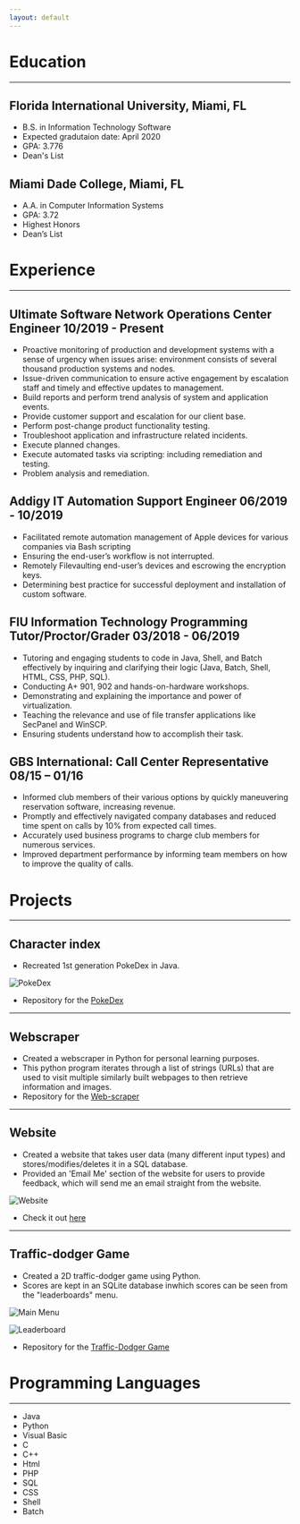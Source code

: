 ```yaml
---
layout: default
---
```

<!--
Text can be **bold**, _italic_, or ~~strikethrough~~.
[Link to another page](./another-page.html).
There should be whitespace between paragraphs.
There should be whitespace between paragraphs. We recommend including a README, or a file with information about your project.
-->

# Education
* * *
## Florida International University, Miami, FL
   *  B.S. in Information Technology Software
   *  Expected gradutaion date: April 2020
   *  GPA: 3.776
   *  Dean's List
    
##  Miami Dade College, Miami, FL
   *  A.A. in Computer Information Systems
   *  GPA: 3.72
   *  Highest Honors
   *  Dean’s List

# Experience
* * *
## Ultimate Software Network Operations Center Engineer 10/2019 - Present
   *  Proactive monitoring of production and development systems with a sense of urgency
when issues arise: environment consists of several thousand production systems and
nodes.
   *  Issue-driven communication to ensure active engagement by escalation staff and timely
and effective updates to management.
   *  Build reports and perform trend analysis of system and application events.
   *  Provide customer support and escalation for our client base.
   *  Perform post-change product functionality testing.
   *  Troubleshoot application and infrastructure related incidents.
   *  Execute planned changes.
   *  Execute automated tasks via scripting: including remediation and testing.
   *  Problem analysis and remediation.

## Addigy IT Automation Support Engineer   06/2019 - 10/2019
   *  Facilitated remote automation management of Apple devices for various companies via
Bash scripting
   *  Ensuring the end-user’s workflow is not interrupted.
   *  Remotely Filevaulting end-user’s devices and escrowing the encryption keys.
   *  Determining best practice for successful deployment and installation of custom software.
   
   
## FIU Information Technology Programming Tutor/Proctor/Grader   03/2018 - 06/2019
   *  Tutoring and engaging students to code in Java, Shell, and Batch effectively by inquiring and clarifying their logic (Java, Batch, Shell, HTML, CSS, PHP, SQL).
   *  Conducting A+ 901, 902 and hands-on-hardware workshops.
   *  Demonstrating and explaining the importance and power of virtualization.
   *  Teaching the relevance and use of file transfer applications like SecPanel and WinSCP.
   *  Ensuring students understand how to accomplish their task.


## GBS International: Call Center Representative   08/15 – 01/16
   *  Informed club members of their various options by quickly maneuvering reservation software,
increasing revenue.
   *  Promptly and effectively navigated company databases and reduced time spent on calls by 10%
from expected call times.
   *  Accurately used business programs to charge club members for numerous services.
   *  Improved department performance by informing team members on how to improve the quality of
calls.



# Projects
* * *
## Character index

  * Recreated 1st generation PokeDex in Java.
  
![PokeDex](https://raw.githubusercontent.com/WoodyRuiz/WoodyRuiz/gh-pages/PokeDex.png)

  * Repository for the [PokeDex](https://github.com/WoodyRuiz/PokeDex)

* * *
## Webscraper
   * Created a webscraper in Python for personal learning purposes.
   * This python program iterates through a list of strings (URLs) that are used to visit multiple similarly built webpages to then retrieve information and images.
   * Repository for the [Web-scraper](https://github.com/WoodyRuiz/Web-Scraper)
   
* * *
## Website
  * Created a website that takes user data (many different input types) and stores/modifies/deletes it in a SQL database.
  * Provided an 'Email Me' section of the website for users to provide feedback, which will send me an email straight from the website.
  
![Website](https://raw.githubusercontent.com/WoodyRuiz/WoodyRuiz/gh-pages/web.png)

  * Check it out [here](http://ocelot.aul.fiu.edu/~aruiz242/includes/program5.php)
  
* * *
## Traffic-dodger Game
  * Created a 2D traffic-dodger game using Python.
  * Scores are kept in an SQLite database inwhich scores can be seen from the "leaderboards" menu.
  
![Main Menu](https://raw.githubusercontent.com/WoodyRuiz/WoodyRuiz/gh-pages/BitRace_Main_Menu.png)

![Leaderboard](https://raw.githubusercontent.com/WoodyRuiz/WoodyRuiz/gh-pages/BitRacer_Leaderboard.png)

  * Repository for the [Traffic-Dodger Game](https://github.com/WoodyRuiz/BitRacer)
  
# Programming Languages
* * *
* Java
* Python
* Visual Basic
* C
* C++
* Html
* PHP
* SQL
* CSS
* Shell
* Batch

